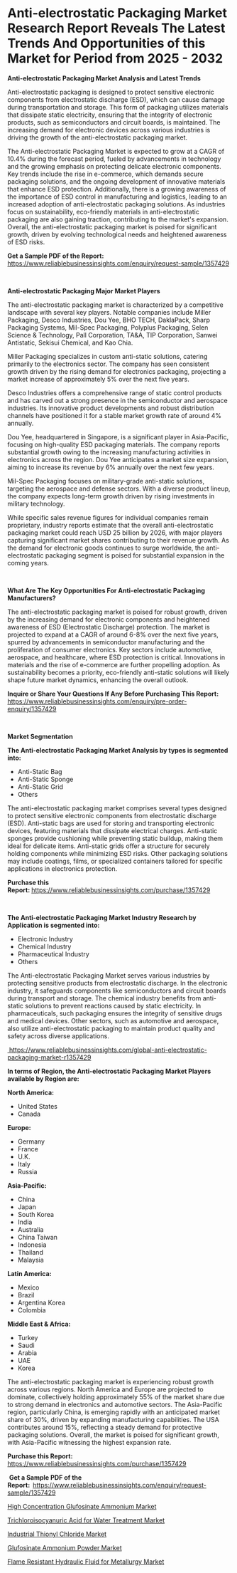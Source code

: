 <p><h1>Anti-electrostatic Packaging Market Research Report Reveals The Latest Trends And Opportunities of this Market for Period from 2025 - 2032</h1></p><p><strong>Anti-electrostatic Packaging Market Analysis and Latest Trends</strong></p>
<p><p>Anti-electrostatic packaging is designed to protect sensitive electronic components from electrostatic discharge (ESD), which can cause damage during transportation and storage. This form of packaging utilizes materials that dissipate static electricity, ensuring that the integrity of electronic products, such as semiconductors and circuit boards, is maintained. The increasing demand for electronic devices across various industries is driving the growth of the anti-electrostatic packaging market.</p><p>The Anti-electrostatic Packaging Market is expected to grow at a CAGR of 10.4% during the forecast period, fueled by advancements in technology and the growing emphasis on protecting delicate electronic components. Key trends include the rise in e-commerce, which demands secure packaging solutions, and the ongoing development of innovative materials that enhance ESD protection. Additionally, there is a growing awareness of the importance of ESD control in manufacturing and logistics, leading to an increased adoption of anti-electrostatic packaging solutions. As industries focus on sustainability, eco-friendly materials in anti-electrostatic packaging are also gaining traction, contributing to the market's expansion. Overall, the anti-electrostatic packaging market is poised for significant growth, driven by evolving technological needs and heightened awareness of ESD risks.</p></p>
<p><strong>Get a Sample PDF of the Report:&nbsp;</strong> <a href="https://www.reliablebusinessinsights.com/enquiry/request-sample/1357429?utm_campaign=1847&utm_medium=2&utm_source=Github&utm_content=ia&utm_term=01022025&utm_id=anti-electrostatic-packaging">https://www.reliablebusinessinsights.com/enquiry/request-sample/1357429</a></p>
<p>&nbsp;</p>
<p><strong>Anti-electrostatic Packaging Major Market Players</strong></p>
<p><p>The anti-electrostatic packaging market is characterized by a competitive landscape with several key players. Notable companies include Miller Packaging, Desco Industries, Dou Yee, BHO TECH, DaklaPack, Sharp Packaging Systems, Mil-Spec Packaging, Polyplus Packaging, Selen Science & Technology, Pall Corporation, TA&A, TIP Corporation, Sanwei Antistatic, Sekisui Chemical, and Kao Chia.</p><p>Miller Packaging specializes in custom anti-static solutions, catering primarily to the electronics sector. The company has seen consistent growth driven by the rising demand for electronics packaging, projecting a market increase of approximately 5% over the next five years.</p><p>Desco Industries offers a comprehensive range of static control products and has carved out a strong presence in the semiconductor and aerospace industries. Its innovative product developments and robust distribution channels have positioned it for a stable market growth rate of around 4% annually.</p><p>Dou Yee, headquartered in Singapore, is a significant player in Asia-Pacific, focusing on high-quality ESD packaging materials. The company reports substantial growth owing to the increasing manufacturing activities in electronics across the region. Dou Yee anticipates a market size expansion, aiming to increase its revenue by 6% annually over the next few years.</p><p>Mil-Spec Packaging focuses on military-grade anti-static solutions, targeting the aerospace and defense sectors. With a diverse product lineup, the company expects long-term growth driven by rising investments in military technology.</p><p>While specific sales revenue figures for individual companies remain proprietary, industry reports estimate that the overall anti-electrostatic packaging market could reach USD 25 billion by 2026, with major players capturing significant market shares contributing to their revenue growth. As the demand for electronic goods continues to surge worldwide, the anti-electrostatic packaging segment is poised for substantial expansion in the coming years.</p></p>
<p>&nbsp;</p>
<p><strong>What Are The Key Opportunities For Anti-electrostatic Packaging Manufacturers?</strong></p>
<p><p>The anti-electrostatic packaging market is poised for robust growth, driven by the increasing demand for electronic components and heightened awareness of ESD (Electrostatic Discharge) protection. The market is projected to expand at a CAGR of around 6-8% over the next five years, spurred by advancements in semiconductor manufacturing and the proliferation of consumer electronics. Key sectors include automotive, aerospace, and healthcare, where ESD protection is critical. Innovations in materials and the rise of e-commerce are further propelling adoption. As sustainability becomes a priority, eco-friendly anti-static solutions will likely shape future market dynamics, enhancing the overall outlook.</p></p>
<p><strong>Inquire or Share Your Questions If Any Before Purchasing This Report:</strong> <a href="https://www.reliablebusinessinsights.com/enquiry/pre-order-enquiry/1357429?utm_campaign=1847&utm_medium=2&utm_source=Github&utm_content=ia&utm_term=01022025&utm_id=anti-electrostatic-packaging">https://www.reliablebusinessinsights.com/enquiry/pre-order-enquiry/1357429</a></p>
<p>&nbsp;</p>
<p><strong>Market Segmentation</strong></p>
<p><strong>The Anti-electrostatic Packaging Market Analysis by types is segmented into:</strong></p>
<p><ul><li>Anti-Static Bag</li><li>Anti-Static Sponge</li><li>Anti-Static Grid</li><li>Others</li></ul></p>
<p><p>The anti-electrostatic packaging market comprises several types designed to protect sensitive electronic components from electrostatic discharge (ESD). Anti-static bags are used for storing and transporting electronic devices, featuring materials that dissipate electrical charges. Anti-static sponges provide cushioning while preventing static buildup, making them ideal for delicate items. Anti-static grids offer a structure for securely holding components while minimizing ESD risks. Other packaging solutions may include coatings, films, or specialized containers tailored for specific applications in electronics protection.</p></p>
<p><strong>Purchase this Report:&nbsp;</strong><a href="https://www.reliablebusinessinsights.com/purchase/1357429?utm_campaign=1847&utm_medium=2&utm_source=Github&utm_content=ia&utm_term=01022025&utm_id=anti-electrostatic-packaging">https://www.reliablebusinessinsights.com/purchase/1357429</a></p>
<p>&nbsp;</p>
<p><strong>The Anti-electrostatic Packaging Market Industry Research by Application is segmented into:</strong></p>
<p><ul><li>Electronic Industry</li><li>Chemical Industry</li><li>Pharmaceutical Industry</li><li>Others</li></ul></p>
<p><p>The Anti-electrostatic Packaging Market serves various industries by protecting sensitive products from electrostatic discharge. In the electronic industry, it safeguards components like semiconductors and circuit boards during transport and storage. The chemical industry benefits from anti-static solutions to prevent reactions caused by static electricity. In pharmaceuticals, such packaging ensures the integrity of sensitive drugs and medical devices. Other sectors, such as automotive and aerospace, also utilize anti-electrostatic packaging to maintain product quality and safety across diverse applications.</p></p>
<p><a href="https://www.reliablebusinessinsights.com/global-anti-electrostatic-packaging-market-r1357429?utm_campaign=1847&utm_medium=2&utm_source=Github&utm_content=ia&utm_term=01022025&utm_id=anti-electrostatic-packaging">&nbsp;https://www.reliablebusinessinsights.com/global-anti-electrostatic-packaging-market-r1357429</a></p>
<p><strong>In terms of Region, the Anti-electrostatic Packaging Market Players available by Region are:</strong></p>
<p>
    <p> <strong> North America: </strong>
        <ul>
            <li>United States</li>
            <li>Canada</li>
        </ul>
        </p> 
    <p> <strong> Europe: </strong>
        <ul>
            <li>Germany</li>
            <li>France</li>
            <li>U.K.</li>
            <li>Italy</li>
            <li>Russia</li>
        </ul>
        </p> 
    <p> <strong> Asia-Pacific: </strong>
        <ul>
            <li>China</li>
            <li>Japan</li>
            <li>South Korea</li>
            <li>India</li>
            <li>Australia</li>
            <li>China Taiwan</li>
            <li>Indonesia</li>
            <li>Thailand</li>
            <li>Malaysia</li>
        </ul>
        </p> 
    <p> <strong> Latin America: </strong>
        <ul>
            <li>Mexico</li>
            <li>Brazil</li>
            <li>Argentina Korea</li>
            <li>Colombia</li>
        </ul>
        </p> 
    <p> <strong> Middle East & Africa: </strong>
        <ul>
            <li>Turkey</li>
            <li>Saudi</li>
            <li>Arabia</li>
            <li>UAE</li>
            <li>Korea</li>
        </ul>
    </p>
    </p>
<p><p>The anti-electrostatic packaging market is experiencing robust growth across various regions. North America and Europe are projected to dominate, collectively holding approximately 55% of the market share due to strong demand in electronics and automotive sectors. The Asia-Pacific region, particularly China, is emerging rapidly with an anticipated market share of 30%, driven by expanding manufacturing capabilities. The USA contributes around 15%, reflecting a steady demand for protective packaging solutions. Overall, the market is poised for significant growth, with Asia-Pacific witnessing the highest expansion rate.</p></p>
<p><strong>Purchase this Report: </strong><a href="https://www.reliablebusinessinsights.com/purchase/1357429?utm_campaign=1847&utm_medium=2&utm_source=Github&utm_content=ia&utm_term=01022025&utm_id=anti-electrostatic-packaging">https://www.reliablebusinessinsights.com/purchase/1357429</a></p>
<p>&nbsp;<strong>Get a Sample PDF of the Report:&nbsp;&nbsp;</strong><a href="https://www.reliablebusinessinsights.com/enquiry/request-sample/1357429?utm_campaign=1847&utm_medium=2&utm_source=Github&utm_content=ia&utm_term=01022025&utm_id=anti-electrostatic-packaging">https://www.reliablebusinessinsights.com/enquiry/request-sample/1357429</a></p>
<p><strong></strong></p>
<p><p><a href="https://github.com/rebheelder/Market-Research-Report-List-1/blob/main/high-concentration-glufosinate-ammonium-market.md?utm_campaign=1847&utm_medium=2&utm_source=Github&utm_content=ia&utm_term=01022025&utm_id=anti-electrostatic-packaging">High Concentration Glufosinate Ammonium Market</a></p><p><a href="https://github.com/iceknahomi/Market-Research-Report-List-1/blob/main/trichloroisocyanuric-acid-for-water-treatment-market.md?utm_campaign=1847&utm_medium=2&utm_source=Github&utm_content=ia&utm_term=01022025&utm_id=anti-electrostatic-packaging">Trichloroisocyanuric Acid for Water Treatment Market</a></p><p><a href="https://github.com/alanepetevi/Market-Research-Report-List-1/blob/main/industrial-thionyl-chloride-market.md?utm_campaign=1847&utm_medium=2&utm_source=Github&utm_content=ia&utm_term=01022025&utm_id=anti-electrostatic-packaging">Industrial Thionyl Chloride Market</a></p><p><a href="https://github.com/tjoensfibich/Market-Research-Report-List-1/blob/main/glufosinate-ammonium-powder-market.md?utm_campaign=1847&utm_medium=2&utm_source=Github&utm_content=ia&utm_term=01022025&utm_id=anti-electrostatic-packaging">Glufosinate Ammonium Powder Market</a></p><p><a href="https://github.com/loppibsr/Market-Research-Report-List-1/blob/main/flame-resistant-hydraulic-fluid-for-metallurgy-market.md?utm_campaign=1847&utm_medium=2&utm_source=Github&utm_content=ia&utm_term=01022025&utm_id=anti-electrostatic-packaging">Flame Resistant Hydraulic Fluid for Metallurgy Market</a></p></p>